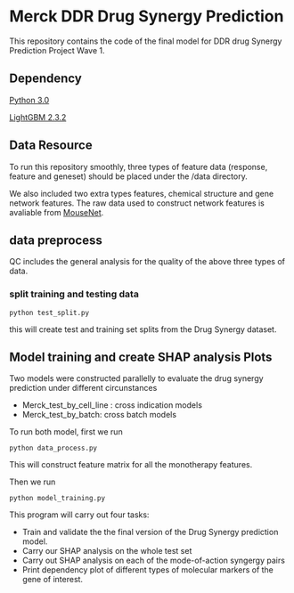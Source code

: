 # Merck DDR Drug Synergy Prediction

This repository contains the code of the final model for DDR drug Synergy Prediction Project Wave 1. 

## Dependency

[Python 3.0](https://www.python.org/download/releases/3.0/)

[LightGBM 2.3.2](https://lightgbm.readthedocs.io/en/latest/index.html)

## Data Resource

To run this repository smoothly, three types of feature data (response, feature and geneset) should be placed under the /data directory.  

We also included two extra types features, chemical structure and gene network features. The raw data used to construct network features is avaliable from [MouseNet](http://fntm.princeton.edu). 

## data preprocess

QC includes the general analysis for the quality of the above three types of data.

### split training and testing data

```
python test_split.py
```
this will create test and training set splits from the Drug Synergy dataset.

## Model training and create SHAP analysis Plots

Two models were constructed parallelly to evaluate the drug synergy prediction under different circunstances

* Merck_test_by_cell_line : cross indication models
* Merck_test_by_batch: cross batch models

To run both model, first we run

```
python data_process.py
```

This will construct feature matrix for all the monotherapy features.

Then we run

```
python model_training.py
```

This program will carry out four tasks: 
* Train and validate the the final version of the Drug Synergy prediction model.
* Carry our SHAP analysis on the whole test set
* Carry out SHAP analysis on each of the mode-of-action syngergy pairs
* Print dependency plot of different types of molecular markers of the gene of interest.







